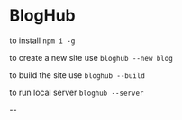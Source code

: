 BlogHub
=======

to install `npm i -g`

to create a new site use `bloghub --new blog`

to build the site use `bloghub --build`

to run local server `bloghub --server`

--